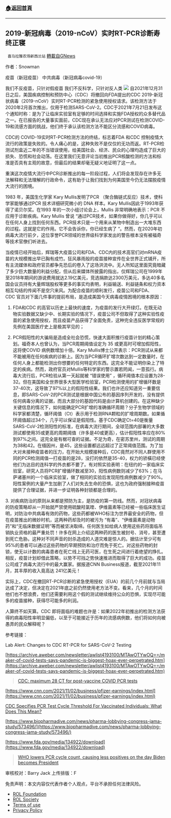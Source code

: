 ###  [:house:返回首頁](https://github.com/ourhimalayas/txt)
---


## 2019-新冠病毒（2019-nCoV）实时RT-PCR诊断寿终正寝
` 喜马拉雅农场新西兰站` [轉載自GNews](https://gnews.org/zh-hans/1811334/)

作者：Snowman

疫苗（新冠疫苗）
中共病毒（新冠病毒covid-19）

我们不反疫苗，只针对假疫苗
我们不反科学，只针对反人类
![](https://assets.gnews.org/wp-content/uploads/2022/01/covid_RT_PCR.jpg)
自2021年12月31日之后，美国疾病控制和预防中心（CDC）将撤回向FDA提出的CDC 2019-新冠状病毒（2019-nCoV）实时RT-PCR检测的紧急使用授权请求。该检测方法于2020年2月首次推出，仅用于检测SARS-CoV-2。CDC于2021年7月21日发布这个通知时称：是为了让临床实验室有足够的时间选择和实施FDA授权的众多替代品之一。在已报告的大量事实面前，CDC现在承认无法应对PCR测试在检测COVID-19和流感方面的挑战，他们终于承认该检测方法不能区分流感和COVID病毒。

CDC的 COVID-19实时RT-PCR检测方法的终结，标志着FDA 和CDC 控制疫情大流行的政策是失败的。令人痛心的是，这种失败不是仅仅的无功而返。RT-PCR检测试剂盒近二年的不当错误使用，给美国社会、经济、民众的心理均造成了巨大的损失、恐慌和社会动荡。在这里我们无意评论当初推出PCR核酸检测的方法和标准是否具有主观的故意，但最后的结果却毫无疑义地证明了这一点。

重演这次疫情大流行中PCR诊断推出的每一阶段过程，人们将会发现存在许多无法解释和无法理解的行政命令，这有助于让我们找到为何美国至今仍无法摆脱疫情大流行的困境。

1983 年，美国生化学家 Kary Mullis发明了PCR （聚合酶链式反应）技术，使科学家能够通过PCR 技术详细研究微小的 DNA 样本。Kary Mullis因此于1993年获得了诺贝尔奖。在1993 年的一次小组讨论会上，Mullis 非常明确地表示：PCR 不应用于诊断疾病。Kary Mullis 曾说 “通过PCR技术，如果你做得好，你几乎可以在任何人身上找到任何东西。PCR技术只是一个用来从某物中制造出一大堆东西的过程。这就是它的作用。它不会告诉你，你已经生病了 “。然而，在2020年初病毒大流行前夕，这位享誉PCR领域的世界级科学家发出的警告根本没有被福奇等技术官僚们听进去。

当疫情已经开始后，辉瑞等大疫苗公司和FDA、CDC内的技术高官们对mRNA疫苗的大规模推出早已胸有成竹。狂风暴雨般的疫苗接种宣传在全世界正式铺开，所有主流媒体和政府官员都争先恐后的卷入了这场洪流中。无人所知这里面究竟暗藏了多少巨大数量的利益分配，但从后来媒体所披露的指出，仅辉瑞公司在1999年至2018年期间的游说费用就达2.19亿美元，竞选捐款达2300万美元，多达40多名国会议员持有大量辉瑞股权等更多的事实均表明，利益输送、利益链条和权力资本相互勾结的传闻不是空穴来风。为配合疫苗的顺利发行，疫苗公司和FDA、CDC 官员对下面几件事的提前布局，是造成美国今天病毒疫情困境的根本原因：

1. FDA和CDC 的高官以历史上最快的速度，为疫苗的发行大开绿灯。在既无动物实验数据又缺少中、长期实验的情况下，疫苗公司不但取得了这种实验性疫苗的紧急使用授权，而且疫苗产品获得了全面免责，这种完全违反医学常规的先例在美国医疗史上是极其罕见的；

2. PCR假阳性的大骗局是造成全社会恐慌，快速大面积推行疫苗计划的精心策划。福奇本人也曾认为，当PCR周期阈值设定为 35 或更高时可增加假阳性，这将使COVID 病例数增加十倍。Kary Mullis博士公开表示：PCR测试从来都不能被用在任何疾病的诊断上。因为当PCR循环扩增次数达到一定数量时，在任何人身上都能检测出你想要的任何特定的东西。这完全不能证明你染上了特定的疾病。然而，政府官员对Mullis等科学家的警示置若罔闻，一意孤行。病毒大流行后，PCR检验从第一天起就被 “错误使用” ，循环阈值本应设置为28-32。但在美国和全世界很多大型医学检验室，PCR检测使用的扩增循环数是37-40次，这导致了97%以上的假阳性结果。我们也许还应知道另一重要信息，即SARS-CoV-2的PCR测试是根据中国公布的基因序列开发的，没有提供任何病毒分离的证据，而且大部分的基因代码是由计算机创建的。在这种缺少关键信息的情况下，如何能确定PCR扩增的准确循环周期？分子生物学领域的科学家都清楚，循环阈值（Ct）表示用于检测RNA颗粒的扩增周期数。如果循环阈值超过34个，几乎可以保证是假阳性。基于CDC确定Ct=40是衡量SARS-CoV-2检测阳性的标准，在病毒大流行期间，全球范围内部署的大多数测试都使用35或更高的周期阈值（许多是40或更高），估计假阳性率应在80%到97%之间。这完全是有椐可查的证据。不足为奇，在密苏里州，测试的周期为38和42。在缅因州，是45，这些设置都远远超过了正常阈值范围。为了加大对未接种疫苗者的压力，在开始大规模接种后，CDC竟然对不同人群使用不同的PCR检测阈值—打疫苗的是28，没打的依然是35-40，权力的骄橫已经使他们为达目的连科学的外衣都不要了。有对照实验表明：在纽约的一家临床实验室，研究人员将PCR扩增循环数减至30，阳性病例数则减少了63%；在马萨诸塞州的一个临床实验室，做了相同的实验后发现阳性病例数减少了90%。阳性案例的大量产生加剧了人们对失去生命的恐惧，这也为政府强制接种疫苗提供了合理证据，并进一步证明各种封锁都是合理的。

3. 对疾病防治的原则从来都是预防为主，是防疫的第一防线。然而，对冠状病毒的防疫策略却从一开始就严禁使用硫酸羟氯喹、伊维菌素等已经被一些临床医生证明，对防治中共病毒有效的药物，这些药都被WHO标注为世界最安全的药物，但在疫苗推出的微妙时机，这两种药却及时的被污为 “有毒”、“伊维菌素是动物药”和“无临床数据证明”等而被坚决取缔。任何医生如给病人使用这些药将面临吊销执业资格的最严重处罚！许多在网上介绍这两种药的医生被封号、消号，甚至遭到死亡危胁。这种对不同声音的封杀造成的人道灾难是惊人的。据估计至少可有95%的患者可以通过这些药物的早期预防和治疗而免于死亡。对这些药物的封锁，使无以计数的病毒患者在死亡线上无药可医，在生死之间进行着绝望的挣扎。相反，疫苗计划却借此策略，以势不可挡之势快速推进而取得了巨大的成功。疫苗公司成了病毒大流行中的最大赢家。据报道CNN Business报道，截至2021年11月，其丰厚的收入竟高达 241亿美元！

实际上，CDC在撤回RT-PCR诊断的紧急使用授权（EUA）的前几个月前就与当局达成了决定，但决定在2021年底之前仍然使用老方法不变。看来，几个月的时间他们也不想浪费，他们还需要利用这个假的测试继续维持公众的恐惧，实现尽可能多的疫苗接种，获得尽可能多的利润。

人算终不如天算。CDC 即将面临的难题也许是：如果2022年初推出的检测方法获得的病毒阳性率明显偏低，以至于可能接近于历年的流感病例数，他们将如何向被愚弄的民众解释呢？

参考链接：

Lab Alert: Changes to CDC RT-PCR for SARS-CoV-2 Testing

[https://archive.aweber.com/newsletter/awlist4193100/MTAwOTYwOQ==/maker-of-covid-tests-says-pandemic-is-biggest-hoax-ever-perpetrated.htm](https://archive.aweber.com/newsletter/awlist4193100/MTAwOTYwOQ==/maker-of-covid-tests-says-pandemic-is-biggest-hoax-ever-perpetrated.htm)



> [CDC: maximum 28 CT for post-vaccine COVID PCR tests](https://sentinelksmo.org/cdc-maximum-28-ct-for-post-vaccine-covid-pcr-tests/)



[https://www.cnn.com/2021/11/02/business/pfizer-earnings/index.html](https://www.cnn.com/2021/11/02/business/pfizer-earnings/index.html)

[CDC Specifies PCR Test Cycle Threshold For Vaccinated Individuals: What Does This Mean?](https://rightsfreedoms.wordpress.com/2021/05/10/cdc-specifies-pcr-test-cycle-threshold-for-vaccinated-individuals-what-does-this-mean/)

[https://www.biopharmadive.com/news/pharma-lobbying-congress-jama-study/573496/](https://www.biopharmadive.com/news/pharma-lobbying-congress-jama-study/573496/)

[https://www.fda.gov/media/134922/download](https://www.fda.gov/media/134922/download)



> [WHO lowers PCR cycle count, causing less positives on the day Biden becomes President](https://thecoloradoherald.com/2021/who-lowers-pcr-cycle-count-causing-less-positives-on-the-day-biden-becomes-president/)



审核校对：Barry Jack
上传排版：F

 

免责声明：本文内容仅代表作者个人观点，平台不承担任何法律风险。

- [ROL Foundation](https://rolfoundation.org/)
- [ROL Society](https://rolsociety.org/)
- [Terms of use](https://gnews.org/terms-of-use-3/)
- [Privacy Policy](https://gnews.org/privacy-policy/)
